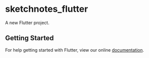 # sketchnotes_flutter

A new Flutter project.

## Getting Started

For help getting started with Flutter, view our online
[documentation](https://flutter.io/).
